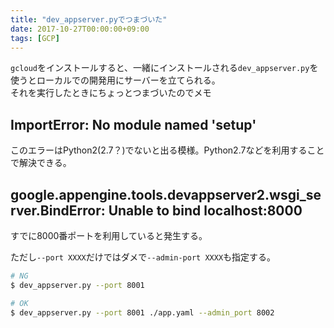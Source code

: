 ```yaml
---
title: "dev_appserver.pyでつまづいた"
date: 2017-10-27T00:00:00+09:00
tags: [GCP]
---
```


`gcloud`をインストールすると、一緒にインストールされる`dev_appserver.py`を使うとローカルでの開発用にサーバーを立てられる。  
それを実行したときにちょっとつまづいたのでメモ

## ImportError: No module named 'setup'
このエラーはPython2(2.7？)でないと出る模様。Python2.7などを利用することで解決できる。


## google.appengine.tools.devappserver2.wsgi_server.BindError: Unable to bind localhost:8000
すでに8000番ポートを利用していると発生する。

ただし`--port XXXX`だけではダメで`--admin-port XXXX`も指定する。

```sh
# NG
$ dev_appserver.py --port 8001

# OK
$ dev_appserver.py --port 8001 ./app.yaml --admin_port 8002
```
